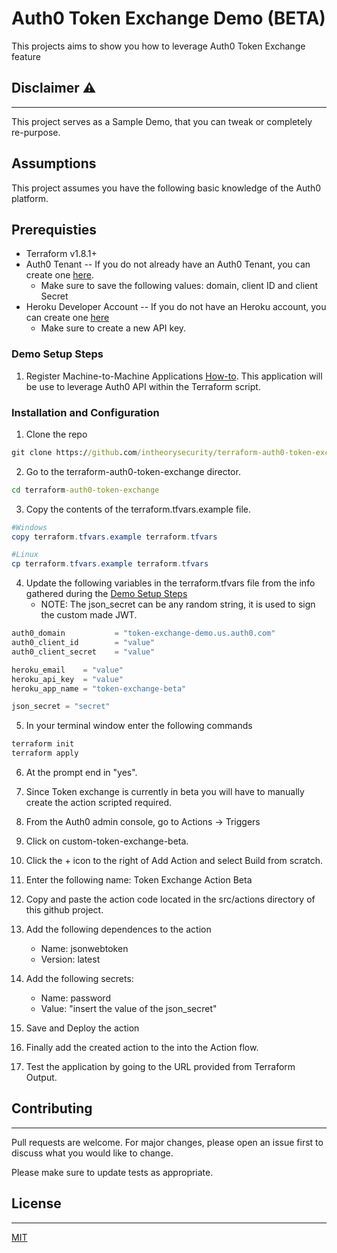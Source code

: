 # Auth0 Token Exchange Demo (BETA)

This projects aims to show you how to leverage Auth0 Token Exchange feature

## Disclaimer :warning:
---
This project serves as a Sample Demo, that you can tweak or completely re-purpose.

## Assumptions
This project assumes you have the following basic knowledge of the Auth0 platform.

## Prerequisties
* Terraform v1.8.1+
* Auth0 Tenant -- If you do not already have an Auth0 Tenant, you can create one [here](https://auth0.com/signup?place=header&type=button&text=sign%20up).
    * Make sure to save the following values: domain, client ID and client Secret
* Heroku Developer Account -- If you do not have an Heroku account, you can create one [here](https://signup.heroku.com/)
    * Make sure to create a new API key.

### Demo Setup Steps
1. Register Machine-to-Machine Applications [How-to](https://auth0.com/docs/get-started/auth0-overview/create-applications/machine-to-machine-apps).  This application will be use to leverage Auth0 API within the Terraform script.

### Installation and Configuration
1. Clone the repo
```bat
git clone https://github.com/intheorysecurity/terraform-auth0-token-exchange.git
```

2. Go to the terraform-auth0-token-exchange director.
```bat
cd terraform-auth0-token-exchange
```

3. Copy the contents of the terraform.tfvars.example file.
```powershell
#Windows
copy terraform.tfvars.example terraform.tfvars

#Linux
cp terraform.tfvars.example terraform.tfvars
```

4. Update the following variables in the terraform.tfvars file from the info gathered during the [Demo Setup Steps](#demo-setup-steps)
    * NOTE: The json_secret can be any random string, it is used to sign the custom made JWT.

```powershell
auth0_domain           = "token-exchange-demo.us.auth0.com"
auth0_client_id        = "value"
auth0_client_secret    = "value"

heroku_email    = "value"
heroku_api_key  = "value"
heroku_app_name = "token-exchange-beta"

json_secret = "secret"
```

5. In your terminal window enter the following commands
```bat
terraform init
terraform apply
```

6. At the prompt end in "yes".

7. Since Token exchange is currently in beta you will have to manually create the action scripted required.
8. From the Auth0 admin console, go to Actions -> Triggers
9. Click on custom-token-exchange-beta.
10. Click the + icon to the right of Add Action and select Build from scratch.
11. Enter the following name: Token Exchange Action Beta
12. Copy and paste the action code located in the src/actions directory of this github project.
13. Add the following dependences to the action
    * Name: jsonwebtoken
    * Version: latest
14. Add the following secrets:
    * Name: password
    * Value: "insert the value of the json_secret"
15. Save and Deploy the action
16. Finally add the created action to the into the Action flow.
17. Test the application by going to the URL provided from Terraform Output.

## Contributing
---
Pull requests are welcome. For major changes, please open an issue first to discuss what you would like to change.

Please make sure to update tests as appropriate.

## License
---
[MIT](https://choosealicense.com/licenses/mit/)